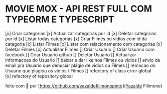 # MOVIE MOX - API REST FULL COM TYPEORM E TYPESCRIPT

[x] Criar categorias
[x] Actualizar categorias por id
[x] Deletar categorias por id
[x] Listar todas categorias
[x] Criar Filmes ou vidios com id da categoria
[x] Listar Filmes
  [x] Listar com relacionamento com categorias
[x] Deletar Filmes
[x] Actualizar Filmes
[] Criar Usuario
  [] Criar Usuario com facebook
  [] Criar Usuario github 
[] Deletar Usuario
[] Actualizar informacoes do Usuario
[] baixar e dar like nos Filmes ou vidios
[] envio de email pra Usuario que denuciar plágio de vidios ou Filmes
[] remocao do Usuario que plagiou os vidios / Filmes 
[] refectory of class error global  
[x] refectory of repository global 




feito com 💙 por [https://github.com/yazaldefilimonepinto](Yazalde Filimone)
